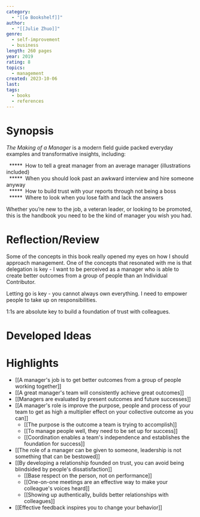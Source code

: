 ```yaml
---
category:
  - "[[❂ Bookshelf]]"
author:
  - "[[Julie Zhuo]]"
genre:
  - self-improvement
  - business
length: 260 pages
year: 2019
rating: 8
topics:
  - management
created: 2023-10-06
last: 
tags:
  - books
  - references
---
```

# Synopsis

_The Making of a Manager_ is a modern field guide packed everyday examples and transformative insights, including:  
  
  *****  How to tell a great manager from an average manager (illustrations included)  
  *****  When you should look past an awkward interview and hire someone anyway  
  *****  How to build trust with your reports through not being a boss  
  *****  Where to look when you lose faith and lack the answers  
  
Whether you’re new to the job, a veteran leader, or looking to be promoted, this is the handbook you need to be the kind of manager you wish you had.

# Reflection/Review

Some of the concepts in this book really opened my eyes on how I should approach management. One of the concepts that resonated with me is that delegation is key - I want to be perceived as a manager who is able to create better outcomes from a group of people than an Individual Contributor. 

Letting go is key - you cannot always own everything. I need to empower people to take up on responsibilities.

1:1s are absolute key to build a foundation of trust with colleagues.


# Developed Ideas


# Highlights

- [[A manager's job is to get better outcomes from a group of people working together]]
- [[A great manager's team will consistently achieve great outcomes]]
- [[Managers are evaluated by present outcomes and future successes]]
- [[A manager's role is improve the purpose, people and process of your team to get as high a multiplier effect on your collective outcome as you can]]
	- [[The purpose is the outcome a team is trying to accomplish]]
	- [[To manage people well, they need to be set up for success]]
	- [[Coordination enables a team's independence and establishes the foundation for success]]
- [[The role of a manager can be given to someone, leadership is not something that can be bestowed]]
- [[By developing a relationship founded on trust, you can avoid being blindsided by people's dissatisfaction]]
	- [[Base respect on the person, not on performance]]
	- [[One-on-one meetings are an effective way to make your colleague's voices heard]]
	- [[Showing up authentically, builds better relationships with colleagues]]
- [[Effective feedback inspires you to change your behavior]]
